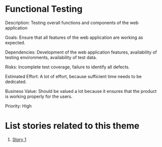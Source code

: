 # Functional Testing

Description: Testing overall functions and components of the web application

Goals: 
Ensure that all features of the web application are working as expected.

Dependencies: Development of the web application features, availability of testing environments, availability of test data.

Risks: Incomplete test coverage, failure to identify all defects.

Estimated Effort: A lot of effort, because sufficient time needs to be dedicated.

Business Value: Should be valued a lot because it ensures that the product is working properly for the users. 

Priority: High

# List stories related to this theme
1. [Story 1](https://github.com/samaraaugust/mywebclass-agile-docs/blob/main/documentation/theme_1/initiatives/initiatives_2/Epics/Storys/story_1.md)
